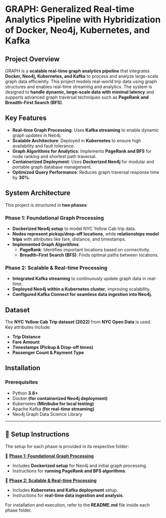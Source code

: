 # GRAPH: Generalized Real-time Analytics Pipeline with Hybridization of Docker, Neo4j, Kubernetes, and Kafka  

## Project Overview  
GRAPH is a **scalable real-time graph analytics pipeline** that integrates **Docker, Neo4j, Kubernetes, and Kafka** to process and analyze large-scale graph data efficiently. This project models real-world trip data using graph structures and enables real-time streaming and analytics. The system is designed to **handle dynamic, large-scale data with minimal latency** and supports advanced graph traversal techniques such as **PageRank and Breadth-First Search (BFS)**.

## Key Features  
- **Real-time Graph Processing**: Uses **Kafka streaming** to enable dynamic graph updates in Neo4j.  
- **Scalable Architecture**: Deployed in **Kubernetes** to ensure high availability and fault tolerance.  
- **Graph Algorithms for Analytics**: Implements **PageRank and BFS** for node ranking and shortest path traversal.  
- **Containerized Deployment**: Uses **Dockerized Neo4j** for modular and portable graph database management.  
- **Optimized Query Performance**: Reduces graph traversal response time by **30%**.  

## System Architecture  
This project is structured in **two phases**:

### **Phase 1: Foundational Graph Processing**  
- **Dockerized Neo4j setup** to model NYC Yellow Cab trip data.  
- **Nodes represent pickup/drop-off locations**, while **relationships model trips** with attributes like fare, distance, and timestamps.  
- **Implemented Graph Algorithms**:  
  - **PageRank**: Identifies important locations based on connectivity.  
  - **Breadth-First Search (BFS)**: Finds optimal paths between locations.  

### **Phase 2: Scalable & Real-time Processing**  
- **Integrated Kafka streaming** to continuously update graph data in real-time.  
- **Deployed Neo4j within a Kubernetes cluster**, improving scalability.  
- **Configured Kafka Connect for seamless data ingestion into Neo4j.**  

## Dataset  
The **NYC Yellow Cab Trip dataset (2022)** from **NYC Open Data** is used.  
Key attributes include:  
- **Trip Distance**  
- **Fare Amount**  
- **Timestamps (Pickup & Drop-off times)**  
- **Passenger Count & Payment Type**  

## Installation  
### **Prerequisites**  
- Python **3.8+**  
- Docker **(for containerized Neo4j deployment)**  
- Kubernetes **(Minikube for local testing)**  
- Apache Kafka **(for real-time streaming)**  
- Neo4j Graph Data Science Library  

---

## 🚀 **Setup Instructions**  
The setup for each phase is provided in its respective folder:

📂 **[Phase 1: Foundational Graph Processing](./Phase1_Foundational_Graph_Processing/README.md)**  
- Includes **Dockerized setup** for Neo4j and initial graph processing.  
- Instructions for **running PageRank and BFS algorithms**.  

📂 **[Phase 2: Scalable & Real-time Processing](./Phase2_RealTime_Scalable_Processing/README.md)**  
- Includes **Kubernetes and Kafka deployment** setup.  
- Instructions for **real-time data ingestion and analysis**.  

For installation and execution, refer to the **README.md** file inside each phase folder.
